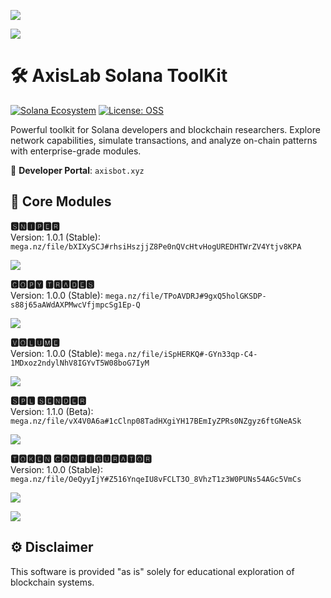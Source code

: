 ![](https://github.com/user-attachments/assets/7125f2b1-e533-45b4-aefc-488c651cf209)

![](https://github.com/user-attachments/assets/3e7933cb-20c6-410a-95e7-79e97ddbc64c)

# 🛠️ AxisLab Solana ToolKit

[![Solana Ecosystem](https://img.shields.io/badge/Solana-3.0%2B-blue?logo=solana)](https://solana.com)
[![License: OSS](https://img.shields.io/badge/License-Community_Edition-yellow.svg)](LICENSE)

Powerful toolkit for Solana developers and blockchain researchers. Explore network capabilities, simulate transactions, and analyze on-chain patterns with enterprise-grade modules.

🔗 **Developer Portal**: `axisbot.xyz`

## 🧩 Core Modules

**🆂🅽🅸🅿🅴🆁**  
Version: 1.0.1 (Stable): `mega.nz/file/bXIXySCJ#rhsiHszjjZ8Pe0nQVcHtvHogUREDHTWrZV4Ytjv8KPA`

![](https://github.com/user-attachments/assets/f0a95b18-7388-4386-9810-a16c0d1a6d99)

**🅲🅾🅿🆈 🆃🆁🅰🅳🅴🆂**  
Version: 1.0.0 (Stable): `mega.nz/file/TPoAVDRJ#9gxQ5holGKSDP-s88j65aAWdAXPMwcVfjmpcSg1Ep-Q`

![](https://github.com/user-attachments/assets/3bc10822-00dc-45b0-b16d-67ae8ab120de)

**🆅🅾🅻🆄🅼🅴**  
Version: 1.0.0 (Stable): `mega.nz/file/iSpHERKQ#-GYn33qp-C4-1MDxoz2ndylNhV8IGYvT5W08boG7IyM`

![](https://github.com/user-attachments/assets/55a438e5-f797-48ef-b6be-f5fcbf1f00be)

**🆂🅿🅻 🆂🅴🅽🅳🅴🆁**  
Version: 1.1.0 (Beta): `mega.nz/file/vX4V0A6a#1cClnp08TadHXgiYH17BEmIyZPRs0NZgyz6ftGNeASk`

![](https://github.com/user-attachments/assets/61f1a366-0726-4a48-9ea3-13584fdccc4f)

**🆃🅾🅺🅴🅽 🅲🅾🅽🅵🅸🅶🆄🆁🅰🆃🅾🆁**  
Version: 1.0.0 (Stable): `mega.nz/file/OeQyyIjY#Z516YnqeIU8vFCLT3O_8VhzT1z3W0PUNs54AGc5VmCs`

![](https://github.com/user-attachments/assets/34e1f677-b8bf-44aa-9f61-67f49dbbc1ec)

![](https://github.com/user-attachments/assets/3e7933cb-20c6-410a-95e7-79e97ddbc64c)

## ⚙️ Disclaimer

This software is provided "as is" solely for educational exploration of blockchain systems.

